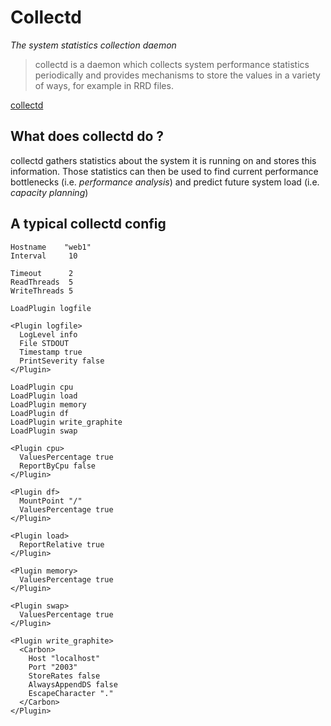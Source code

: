 # Collectd

*The system statistics collection daemon*

> collectd is a daemon which collects system performance statistics
> periodically and provides mechanisms to store the values in a
> variety of ways, for example in RRD files.

[collectd](http://collectd.org)

## What does collectd do ?

collectd gathers statistics about the system it is running on and
stores this information. Those statistics can then be used to find
current performance bottlenecks (i.e. _performance analysis_) and
predict future system load (i.e. _capacity planning_)

## A typical collectd config

    Hostname    "web1"
    Interval     10

    Timeout      2
    ReadThreads  5
    WriteThreads 5

    LoadPlugin logfile

    <Plugin logfile>
      LogLevel info
      File STDOUT
      Timestamp true
      PrintSeverity false
    </Plugin>

    LoadPlugin cpu
    LoadPlugin load
    LoadPlugin memory
    LoadPlugin df
    LoadPlugin write_graphite
    LoadPlugin swap

    <Plugin cpu>
      ValuesPercentage true
      ReportByCpu false
    </Plugin>

    <Plugin df>
      MountPoint "/"
      ValuesPercentage true
    </Plugin>

    <Plugin load>
      ReportRelative true
    </Plugin>

    <Plugin memory>
      ValuesPercentage true
    </Plugin>

    <Plugin swap>
      ValuesPercentage true
    </Plugin>

    <Plugin write_graphite>
      <Carbon>
        Host "localhost"
        Port "2003"
        StoreRates false
        AlwaysAppendDS false
        EscapeCharacter "."
      </Carbon>
    </Plugin>
                                            

